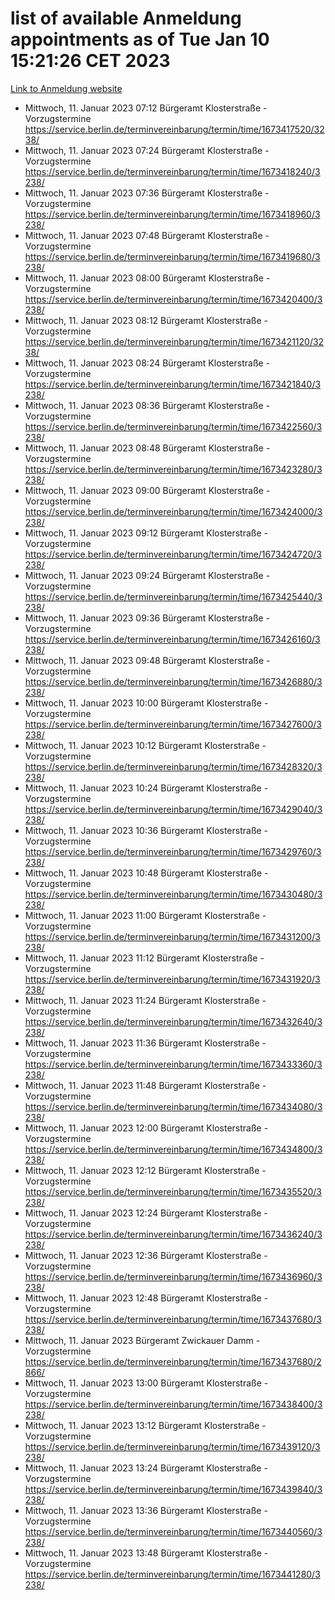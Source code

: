 # list of available Anmeldung appointments as of Tue Jan 10 15:21:26 CET 2023
[Link to Anmeldung website](https://service.berlin.de/terminvereinbarung/termin/tag.php?termin=0&anliegen[]=120686&dienstleisterlist=122210,122217,327316,122219,327312,122227,327314,122231,327346,122243,327348,122252,329742,122260,329745,122262,329748,122254,329751,122271,327278,122273,327274,122277,327276,330436,122280,327294,122282,327290,122284,327292,327539,122291,327270,122285,327266,122286,327264,122296,327268,150230,329760,122301,327282,122297,327286,122294,327284,122312,329763,122314,329775,122304,327330,122311,327334,122309,327332,122281,327352,122279,329772,122276,327324,122274,327326,122267,329766,122246,327318,122251,327320,122257,327322,122208,327298,122226,327300,121362,121364&herkunft=http%3A%2F%2Fservice.berlin.de%2Fdienstleistung%2F120686%2F)
- Mittwoch, 11. Januar 2023 07:12 Bürgeramt Klosterstraße - Vorzugstermine https://service.berlin.de/terminvereinbarung/termin/time/1673417520/3238/
- Mittwoch, 11. Januar 2023 07:24 Bürgeramt Klosterstraße - Vorzugstermine https://service.berlin.de/terminvereinbarung/termin/time/1673418240/3238/
- Mittwoch, 11. Januar 2023 07:36 Bürgeramt Klosterstraße - Vorzugstermine https://service.berlin.de/terminvereinbarung/termin/time/1673418960/3238/
- Mittwoch, 11. Januar 2023 07:48 Bürgeramt Klosterstraße - Vorzugstermine https://service.berlin.de/terminvereinbarung/termin/time/1673419680/3238/
- Mittwoch, 11. Januar 2023 08:00 Bürgeramt Klosterstraße - Vorzugstermine https://service.berlin.de/terminvereinbarung/termin/time/1673420400/3238/
- Mittwoch, 11. Januar 2023 08:12 Bürgeramt Klosterstraße - Vorzugstermine https://service.berlin.de/terminvereinbarung/termin/time/1673421120/3238/
- Mittwoch, 11. Januar 2023 08:24 Bürgeramt Klosterstraße - Vorzugstermine https://service.berlin.de/terminvereinbarung/termin/time/1673421840/3238/
- Mittwoch, 11. Januar 2023 08:36 Bürgeramt Klosterstraße - Vorzugstermine https://service.berlin.de/terminvereinbarung/termin/time/1673422560/3238/
- Mittwoch, 11. Januar 2023 08:48 Bürgeramt Klosterstraße - Vorzugstermine https://service.berlin.de/terminvereinbarung/termin/time/1673423280/3238/
- Mittwoch, 11. Januar 2023 09:00 Bürgeramt Klosterstraße - Vorzugstermine https://service.berlin.de/terminvereinbarung/termin/time/1673424000/3238/
- Mittwoch, 11. Januar 2023 09:12 Bürgeramt Klosterstraße - Vorzugstermine https://service.berlin.de/terminvereinbarung/termin/time/1673424720/3238/
- Mittwoch, 11. Januar 2023 09:24 Bürgeramt Klosterstraße - Vorzugstermine https://service.berlin.de/terminvereinbarung/termin/time/1673425440/3238/
- Mittwoch, 11. Januar 2023 09:36 Bürgeramt Klosterstraße - Vorzugstermine https://service.berlin.de/terminvereinbarung/termin/time/1673426160/3238/
- Mittwoch, 11. Januar 2023 09:48 Bürgeramt Klosterstraße - Vorzugstermine https://service.berlin.de/terminvereinbarung/termin/time/1673426880/3238/
- Mittwoch, 11. Januar 2023 10:00 Bürgeramt Klosterstraße - Vorzugstermine https://service.berlin.de/terminvereinbarung/termin/time/1673427600/3238/
- Mittwoch, 11. Januar 2023 10:12 Bürgeramt Klosterstraße - Vorzugstermine https://service.berlin.de/terminvereinbarung/termin/time/1673428320/3238/
- Mittwoch, 11. Januar 2023 10:24 Bürgeramt Klosterstraße - Vorzugstermine https://service.berlin.de/terminvereinbarung/termin/time/1673429040/3238/
- Mittwoch, 11. Januar 2023 10:36 Bürgeramt Klosterstraße - Vorzugstermine https://service.berlin.de/terminvereinbarung/termin/time/1673429760/3238/
- Mittwoch, 11. Januar 2023 10:48 Bürgeramt Klosterstraße - Vorzugstermine https://service.berlin.de/terminvereinbarung/termin/time/1673430480/3238/
- Mittwoch, 11. Januar 2023 11:00 Bürgeramt Klosterstraße - Vorzugstermine https://service.berlin.de/terminvereinbarung/termin/time/1673431200/3238/
- Mittwoch, 11. Januar 2023 11:12 Bürgeramt Klosterstraße - Vorzugstermine https://service.berlin.de/terminvereinbarung/termin/time/1673431920/3238/
- Mittwoch, 11. Januar 2023 11:24 Bürgeramt Klosterstraße - Vorzugstermine https://service.berlin.de/terminvereinbarung/termin/time/1673432640/3238/
- Mittwoch, 11. Januar 2023 11:36 Bürgeramt Klosterstraße - Vorzugstermine https://service.berlin.de/terminvereinbarung/termin/time/1673433360/3238/
- Mittwoch, 11. Januar 2023 11:48 Bürgeramt Klosterstraße - Vorzugstermine https://service.berlin.de/terminvereinbarung/termin/time/1673434080/3238/
- Mittwoch, 11. Januar 2023 12:00 Bürgeramt Klosterstraße - Vorzugstermine https://service.berlin.de/terminvereinbarung/termin/time/1673434800/3238/
- Mittwoch, 11. Januar 2023 12:12 Bürgeramt Klosterstraße - Vorzugstermine https://service.berlin.de/terminvereinbarung/termin/time/1673435520/3238/
- Mittwoch, 11. Januar 2023 12:24 Bürgeramt Klosterstraße - Vorzugstermine https://service.berlin.de/terminvereinbarung/termin/time/1673436240/3238/
- Mittwoch, 11. Januar 2023 12:36 Bürgeramt Klosterstraße - Vorzugstermine https://service.berlin.de/terminvereinbarung/termin/time/1673436960/3238/
- Mittwoch, 11. Januar 2023 12:48 Bürgeramt Klosterstraße - Vorzugstermine https://service.berlin.de/terminvereinbarung/termin/time/1673437680/3238/
- Mittwoch, 11. Januar 2023  Bürgeramt Zwickauer Damm - Vorzugstermine https://service.berlin.de/terminvereinbarung/termin/time/1673437680/2866/
- Mittwoch, 11. Januar 2023 13:00 Bürgeramt Klosterstraße - Vorzugstermine https://service.berlin.de/terminvereinbarung/termin/time/1673438400/3238/
- Mittwoch, 11. Januar 2023 13:12 Bürgeramt Klosterstraße - Vorzugstermine https://service.berlin.de/terminvereinbarung/termin/time/1673439120/3238/
- Mittwoch, 11. Januar 2023 13:24 Bürgeramt Klosterstraße - Vorzugstermine https://service.berlin.de/terminvereinbarung/termin/time/1673439840/3238/
- Mittwoch, 11. Januar 2023 13:36 Bürgeramt Klosterstraße - Vorzugstermine https://service.berlin.de/terminvereinbarung/termin/time/1673440560/3238/
- Mittwoch, 11. Januar 2023 13:48 Bürgeramt Klosterstraße - Vorzugstermine https://service.berlin.de/terminvereinbarung/termin/time/1673441280/3238/
